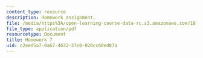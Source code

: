 ```yaml
---
content_type: resource
description: Homework assignment.
file: /media/https%3A/open-learning-course-data-rc.s3.amazonaws.com/18-950-differential-geometry-fall-2008/c2eed5a70a674b3227c0020cc60ed87a_homework7.pdf
file_type: application/pdf
resourcetype: Document
title: Homework 7
uid: c2eed5a7-0a67-4b32-27c0-020cc60ed87a
---
```

